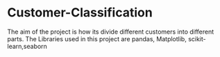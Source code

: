 # Customer-Classification
The aim of the project is how its divide different customers into different parts. The Libraries used in this project are pandas, Matplotlib, scikit-learn,seaborn 

